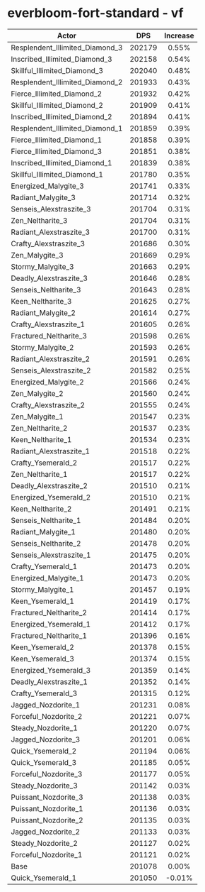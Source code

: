 # everbloom-fort-standard - vf
| Actor | DPS | Increase |
|---|:---:|:---:|
|Resplendent_Illimited_Diamond_3|202179|0.55%|
|Inscribed_Illimited_Diamond_3|202158|0.54%|
|Skillful_Illimited_Diamond_3|202040|0.48%|
|Resplendent_Illimited_Diamond_2|201933|0.43%|
|Fierce_Illimited_Diamond_2|201932|0.42%|
|Skillful_Illimited_Diamond_2|201909|0.41%|
|Inscribed_Illimited_Diamond_2|201894|0.41%|
|Resplendent_Illimited_Diamond_1|201859|0.39%|
|Fierce_Illimited_Diamond_1|201858|0.39%|
|Fierce_Illimited_Diamond_3|201851|0.38%|
|Inscribed_Illimited_Diamond_1|201839|0.38%|
|Skillful_Illimited_Diamond_1|201780|0.35%|
|Energized_Malygite_3|201741|0.33%|
|Radiant_Malygite_3|201714|0.32%|
|Senseis_Alexstraszite_3|201704|0.31%|
|Zen_Neltharite_3|201704|0.31%|
|Radiant_Alexstraszite_3|201700|0.31%|
|Crafty_Alexstraszite_3|201686|0.30%|
|Zen_Malygite_3|201669|0.29%|
|Stormy_Malygite_3|201663|0.29%|
|Deadly_Alexstraszite_3|201646|0.28%|
|Senseis_Neltharite_3|201643|0.28%|
|Keen_Neltharite_3|201625|0.27%|
|Radiant_Malygite_2|201614|0.27%|
|Crafty_Alexstraszite_1|201605|0.26%|
|Fractured_Neltharite_3|201598|0.26%|
|Stormy_Malygite_2|201593|0.26%|
|Radiant_Alexstraszite_2|201591|0.26%|
|Senseis_Alexstraszite_2|201582|0.25%|
|Energized_Malygite_2|201566|0.24%|
|Zen_Malygite_2|201560|0.24%|
|Crafty_Alexstraszite_2|201555|0.24%|
|Zen_Malygite_1|201547|0.23%|
|Zen_Neltharite_2|201537|0.23%|
|Keen_Neltharite_1|201534|0.23%|
|Radiant_Alexstraszite_1|201518|0.22%|
|Crafty_Ysemerald_2|201517|0.22%|
|Zen_Neltharite_1|201517|0.22%|
|Deadly_Alexstraszite_2|201510|0.21%|
|Energized_Ysemerald_2|201510|0.21%|
|Keen_Neltharite_2|201491|0.21%|
|Senseis_Neltharite_1|201484|0.20%|
|Radiant_Malygite_1|201480|0.20%|
|Senseis_Neltharite_2|201478|0.20%|
|Senseis_Alexstraszite_1|201475|0.20%|
|Crafty_Ysemerald_1|201473|0.20%|
|Energized_Malygite_1|201473|0.20%|
|Stormy_Malygite_1|201457|0.19%|
|Keen_Ysemerald_1|201419|0.17%|
|Fractured_Neltharite_2|201414|0.17%|
|Energized_Ysemerald_1|201412|0.17%|
|Fractured_Neltharite_1|201396|0.16%|
|Keen_Ysemerald_2|201378|0.15%|
|Keen_Ysemerald_3|201374|0.15%|
|Energized_Ysemerald_3|201359|0.14%|
|Deadly_Alexstraszite_1|201352|0.14%|
|Crafty_Ysemerald_3|201315|0.12%|
|Jagged_Nozdorite_1|201231|0.08%|
|Forceful_Nozdorite_2|201221|0.07%|
|Steady_Nozdorite_1|201220|0.07%|
|Jagged_Nozdorite_3|201201|0.06%|
|Quick_Ysemerald_2|201194|0.06%|
|Quick_Ysemerald_3|201185|0.05%|
|Forceful_Nozdorite_3|201177|0.05%|
|Steady_Nozdorite_3|201142|0.03%|
|Puissant_Nozdorite_3|201138|0.03%|
|Puissant_Nozdorite_1|201136|0.03%|
|Puissant_Nozdorite_2|201135|0.03%|
|Jagged_Nozdorite_2|201133|0.03%|
|Steady_Nozdorite_2|201127|0.02%|
|Forceful_Nozdorite_1|201121|0.02%|
|Base|201078|0.00%|
|Quick_Ysemerald_1|201050|-0.01%|

